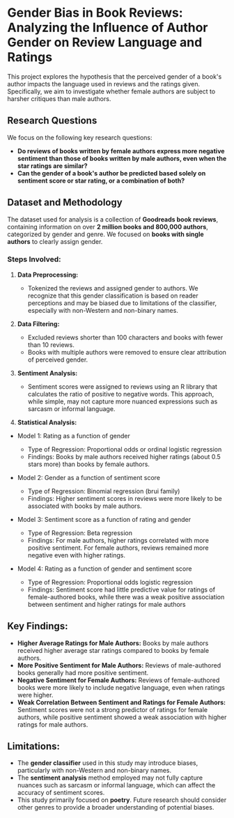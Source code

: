 # Gender Bias in Book Reviews: Analyzing the Influence of Author Gender on Review Language and Ratings

This project explores the hypothesis that the perceived gender of a book's author impacts the language used in reviews and the ratings given. Specifically, we aim to investigate whether female authors are subject to harsher critiques than male authors.

## Research Questions
We focus on the following key research questions:
* **Do reviews of books written by female authors express more negative sentiment than those of books written by male authors, even when the star ratings are similar?**
* **Can the gender of a book's author be predicted based solely on sentiment score or star rating, or a combination of both?**

## Dataset and Methodology
The dataset used for analysis is a collection of **Goodreads book reviews**, containing information on over **2 million books and 800,000 authors**, categorized by gender and genre. We focused on **books with single authors** to clearly assign gender.

### Steps Involved:
1. **Data Preprocessing:**
   - Tokenized the reviews and assigned gender to authors. We recognize that this gender classification is based on reader perceptions and may be biased due to limitations of the classifier, especially with non-Western and non-binary names.
   
2. **Data Filtering:**
   - Excluded reviews shorter than 100 characters and books with fewer than 10 reviews.
   - Books with multiple authors were removed to ensure clear attribution of perceived gender.

3. **Sentiment Analysis:**
   - Sentiment scores were assigned to reviews using an R library that calculates the ratio of positive to negative words. This approach, while simple, may not capture more nuanced expressions such as sarcasm or informal language.

4. **Statistical Analysis:**
  - Model 1: Rating as a function of gender

    - Type of Regression: Proportional odds or ordinal logistic regression
    - Findings: Books by male authors received higher ratings (about 0.5 stars more) than books by female authors.
  
  - Model 2: Gender as a function of sentiment score

    - Type of Regression: Binomial regression (brui family)
    - Findings: Higher sentiment scores in reviews were more likely to be associated with books by male authors.
  
  - Model 3: Sentiment score as a function of rating and gender

    - Type of Regression: Beta regression
    - Findings: For male authors, higher ratings correlated with more positive sentiment. For female authors, reviews remained more negative even
      with higher ratings.
  
  - Model 4: Rating as a function of gender and sentiment score
    - Type of Regression: Proportional odds logistic regression
    - Findings: Sentiment score had little predictive value for ratings of female-authored books, while there was a weak positive association   between sentiment and higher ratings for male authors

## Key Findings:
* **Higher Average Ratings for Male Authors:** Books by male authors received higher average star ratings compared to books by female authors.
* **More Positive Sentiment for Male Authors:** Reviews of male-authored books generally had more positive sentiment.
* **Negative Sentiment for Female Authors:** Reviews of female-authored books were more likely to include negative language, even when ratings were higher.
* **Weak Correlation Between Sentiment and Ratings for Female Authors:** Sentiment scores were not a strong predictor of ratings for female authors, while positive sentiment showed a weak association with higher ratings for male authors.

## Limitations:
* The **gender classifier** used in this study may introduce biases, particularly with non-Western and non-binary names.
* The **sentiment analysis** method employed may not fully capture nuances such as sarcasm or informal language, which can affect the accuracy of sentiment scores.
* This study primarily focused on **poetry**. Future research should consider other genres to provide a broader understanding of potential biases.
